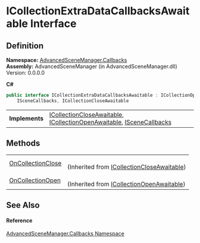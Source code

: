 # ICollectionExtraDataCallbacksAwaitable Interface




## Definition
**Namespace:** <a href="N_AdvancedSceneManager_Callbacks.md">AdvancedSceneManager.Callbacks</a>  
**Assembly:** AdvancedSceneManager (in AdvancedSceneManager.dll) Version: 0.0.0.0

**C#**
``` C#
public interface ICollectionExtraDataCallbacksAwaitable : ICollectionOpenAwaitable, 
	ISceneCallbacks, ICollectionCloseAwaitable
```

<table><tr><td><strong>Implements</strong></td><td><a href="T_AdvancedSceneManager_Callbacks_ICollectionCloseAwaitable.md">ICollectionCloseAwaitable</a>, <a href="T_AdvancedSceneManager_Callbacks_ICollectionOpenAwaitable.md">ICollectionOpenAwaitable</a>, <a href="T_AdvancedSceneManager_Callbacks_ISceneCallbacks.md">ISceneCallbacks</a></td></tr>
</table>



## Methods
<table>
<tr>
<td><a href="M_AdvancedSceneManager_Callbacks_ICollectionCloseAwaitable_OnCollectionClose.md">OnCollectionClose</a></td>
<td><br />(Inherited from <a href="T_AdvancedSceneManager_Callbacks_ICollectionCloseAwaitable.md">ICollectionCloseAwaitable</a>)</td></tr>
<tr>
<td><a href="M_AdvancedSceneManager_Callbacks_ICollectionOpenAwaitable_OnCollectionOpen.md">OnCollectionOpen</a></td>
<td><br />(Inherited from <a href="T_AdvancedSceneManager_Callbacks_ICollectionOpenAwaitable.md">ICollectionOpenAwaitable</a>)</td></tr>
</table>

## See Also


#### Reference
<a href="N_AdvancedSceneManager_Callbacks.md">AdvancedSceneManager.Callbacks Namespace</a>  
